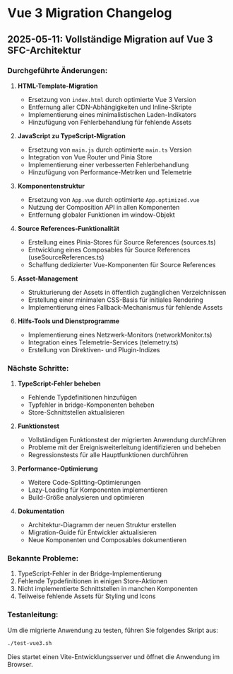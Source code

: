 # Vue 3 Migration Changelog

## 2025-05-11: Vollständige Migration auf Vue 3 SFC-Architektur

### Durchgeführte Änderungen:

1. **HTML-Template-Migration**
   - Ersetzung von `index.html` durch optimierte Vue 3 Version
   - Entfernung aller CDN-Abhängigkeiten und Inline-Skripte
   - Implementierung eines minimalistischen Laden-Indikators
   - Hinzufügung von Fehlerbehandlung für fehlende Assets

2. **JavaScript zu TypeScript-Migration**
   - Ersetzung von `main.js` durch optimierte `main.ts` Version
   - Integration von Vue Router und Pinia Store
   - Implementierung einer verbesserten Fehlerbehandlung
   - Hinzufügung von Performance-Metriken und Telemetrie

3. **Komponentenstruktur**
   - Ersetzung von `App.vue` durch optimierte `App.optimized.vue`
   - Nutzung der Composition API in allen Komponenten
   - Entfernung globaler Funktionen im window-Objekt

4. **Source References-Funktionalität**
   - Erstellung eines Pinia-Stores für Source References (sources.ts)
   - Entwicklung eines Composables für Source References (useSourceReferences.ts)
   - Schaffung dedizierter Vue-Komponenten für Source References

5. **Asset-Management**
   - Strukturierung der Assets in öffentlich zugänglichen Verzeichnissen
   - Erstellung einer minimalen CSS-Basis für initiales Rendering
   - Implementierung eines Fallback-Mechanismus für fehlende Assets

6. **Hilfs-Tools und Dienstprogramme**
   - Implementierung eines Netzwerk-Monitors (networkMonitor.ts)
   - Integration eines Telemetrie-Services (telemetry.ts)
   - Erstellung von Direktiven- und Plugin-Indizes

### Nächste Schritte:

1. **TypeScript-Fehler beheben**
   - Fehlende Typdefinitionen hinzufügen
   - Typfehler in bridge-Komponenten beheben
   - Store-Schnittstellen aktualisieren

2. **Funktionstest**
   - Vollständigen Funktionstest der migrierten Anwendung durchführen
   - Probleme mit der Ereignisweiterleitung identifizieren und beheben
   - Regressionstests für alle Hauptfunktionen durchführen

3. **Performance-Optimierung**
   - Weitere Code-Splitting-Optimierungen
   - Lazy-Loading für Komponenten implementieren
   - Build-Größe analysieren und optimieren

4. **Dokumentation**
   - Architektur-Diagramm der neuen Struktur erstellen
   - Migration-Guide für Entwickler aktualisieren
   - Neue Komponenten und Composables dokumentieren

### Bekannte Probleme:

1. TypeScript-Fehler in der Bridge-Implementierung
2. Fehlende Typdefinitionen in einigen Store-Aktionen
3. Nicht implementierte Schnittstellen in manchen Komponenten
4. Teilweise fehlende Assets für Styling und Icons

### Testanleitung:

Um die migrierte Anwendung zu testen, führen Sie folgendes Skript aus:

```bash
./test-vue3.sh
```

Dies startet einen Vite-Entwicklungsserver und öffnet die Anwendung im Browser.